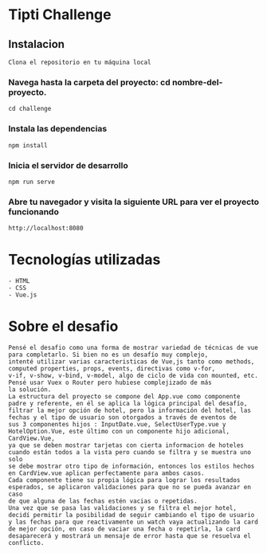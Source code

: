 # Tipti Challenge

## Instalacion
```
Clona el repositorio en tu máquina local
```

### Navega hasta la carpeta del proyecto: cd nombre-del-proyecto.
```
cd challenge
```

### Instala las dependencias
```
npm install
```

### Inicia el servidor de desarrollo
```
npm run serve
```

### Abre tu navegador y visita la siguiente URL para ver el proyecto funcionando
```
http://localhost:8080
```



# Tecnologías utilizadas
```
- HTML
- CSS
- Vue.js
```

# Sobre el desafio

```
Pensé el desafio como una forma de mostrar variedad de técnicas de vue para completarlo. Si bien no es un desafío muy complejo,
intenté utilizar varias caracteristicas de Vue,js tanto como methods, computed properties, props, events, directivas como v-for,
v-if, v-show, v-bind, v-model, algo de ciclo de vida con mounted, etc. Pensé usar Vuex o Router pero hubiese complejizado de más
la solución.
La estructura del proyecto se compone del App.vue como componente padre y referente, en él se aplica la lógica principal del desafío,
filtrar la mejor opción de hotel, pero la información del hotel, las fechas y el tipo de usuario son otorgados a través de eventos de
sus 3 componentes hijos : InputDate.vue, SelectUserType.vue y HotelOption.Vue, este último con un componente hijo adicional, CardView.Vue,
ya que se deben mostrar tarjetas con cierta informacion de hoteles cuando están todos a la vista pero cuando se filtra y se muestra uno solo
se debe mostrar otro tipo de información, entonces los estilos hechos en CardView.vue aplican perfectamente para ambos casos.
Cada componente tiene su propia lógica para lograr los resultados esperados, se aplicaron validaciones para que no se pueda avanzar en caso
de que alguna de las fechas estén vacias o repetidas. 
Una vez que se pasa las validaciones y se filtra el mejor hotel, decidí permitir la posibilidad de seguir cambiando el tipo de usuario
y las fechas para que reactivamente un watch vaya actualizando la card de mejor opción, en caso de vaciar una fecha o repetirla, la card
desaparecerá y mostrará un mensaje de error hasta que se resuelva el conflicto.

```